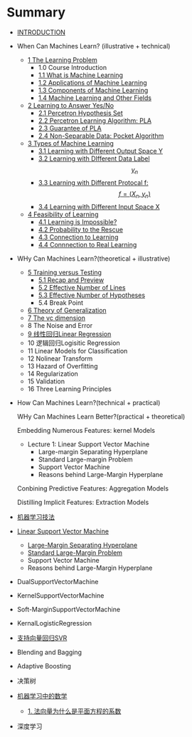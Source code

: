 # Summary

* [INTRODUCTION](INTRODUCTION.md)

* When Can Machines Learn? (illustrative + technical)
    *  [1 The Learning Problem](chapter1.md)
        * 1.0 Course Introduction
        * [1.1 What is Machine Learning](1.1-What-is-Machine-Learning.md)
        * [1.2 Applications of Machine Learning](1.2-applications-of-machine-learning.md)
        * [1.3 Components of Machine Learning](1.3-components-of-machine-learning.md)
        * [1.4 Machine Learning and Other Fields](机器学习与其他领域的关系.md)
    * [2 Learning to Answer Yes/No](2-learning-to-answer-yesno.md)
        * [2.1 Percetron Hypothesis Set](21-percetron-hypothesisi-set.md)
        * [2.2 Percetron Learning Algorithm: PLA](22-percetron-learning-algorithm.md)
        * [2.3 Guarantee of PLA](23-guarantee-of-pla.md)
        * [2.4 Non-Separable Data: Pocket Algorithm](24-non-separable-data.md)
    * [3 Types of Machine Learning](di-3-zhang-ji-qi-xue-xi-fen-lei.md)
        * [3.1 Learning with Different Output Space Y](di-3-zhang-ji-qi-xue-xi-fen-lei/31-learning-with-different-output-space-y.md)
        * [3.2 Learning with DIfferent Data Label $$y_n$$](di-3-zhang-ji-qi-xue-xi-fen-lei/32-learning-with-different-data-label.md)
        * [3.3 Learning with Different Protocal f: $$f =(X_n,y_n)$$](di-3-zhang-ji-qi-xue-xi-fen-lei/33-learning-with-different-protocal-f.md)
        * [3.4 Learning with Different Input Space X](di-3-zhang-ji-qi-xue-xi-fen-lei/34-learning-with-different-input-space-x.md)
    * [4 Feasibility of Learning](di-4-zhang-feasibility-of-learning.md)
        * [4.1 Learning is Impossible?](di-4-zhang-feasibility-of-learning/41-learning-is-impossible.md)
        * [4.2 Probability to the Rescue](di-4-zhang-feasibility-of-learning/4.md)
        * [4.3 Connection to Learning](di-4-zhang-feasibility-of-learning/43-connection-to-learning.md)
        * [4.4 Connnection to Real Learning](di-4-zhang-feasibility-of-learning/44-connnection-to-real-learning.md)
    
* WHy Can Machines Learn?(theoretical + illustrative)
    * [5 Training versus Testing](di-5-zhang-training-versus-testing.md)
        * [5.1 Recap and Preview](di-5-zhang-training-versus-testing/51-recap-and-preview.md)
        * [5.2 Effective Number of Lines](di-5-zhang-training-versus-testing/52-effective-number-of-lines.md)
        * [5.3 Effective Number of Hypotheses](di-5-zhang-training-versus-testing/53-effective-number-of-hypotheses.md)
        * 5.4 Break Point
    * [6 Theory of Generalization](theory-of-generalization.md)
    * [7 The vc dimension](di-7-zhang-the-vc-dimension.md)
    * 8 The Noise and Error
    * [9 线性回归Linear Regression](di-9-zhang-xian-xing-hui-gui.md)
    * 10 逻辑回归Logisitic Regression
    * 11 Linear Models for Classification
    * 12 Nolinear Transform
    * 13 Hazard of Overfitting
    * 14 Regularization
    * 15 Validation
    * 16 Three Learning Principles
    
* How Can Machines Learn?(technical + practical)

    WHy Can Machines Learn Better?(practical + theoretical)

    Embedding Numerous Features: kernel Models

    - Lecture 1: Linear Support Vector Machine
      - Large-margin Separating Hyperplane
      - Standard Large-margin Problem
      - Support Vector Machine
      - Reasons behind Large-Margin Hyperplane

    Conbining Predictive Features: Aggregation Models

    Distilling Implicit Features: Extraction Models

* [机器学习技法](ji-qi-xue-xi-ji-fa.md)

* [Linear Support Vector Machine](支持向量机svm.md)
  * [Large-Margin Separating Hyperplane](支持向量机svm/large-margin-separating-hyperplane.md)
  * [Standard Large-Margin Problem](支持向量机svm/standard-large-margin-problem.md)
  * Support Vector Machine
  * Reasons behind Large-Margin Hyperplane
  
* DualSupportVectorMachine

* KernelSupportVectorMachine

* Soft-MarginSupportVectorMachine

* KernalLogisticRegression

* [支持向量回归SVR](zhi-chi-xiang-liang-hui-gui-svr.md)

* Blending and Bagging

* Adaptive Boosting

* 决策树

* [机器学习中的数学](机器学习中的数学.md)
  
  * [1. 法向量为什么是平面方程的系数](法向量为什么是平面方程的系数.md)
  
* 深度学习

